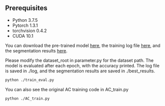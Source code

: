 ## Prerequisites

* Python 3.7.5
* Pytorch 1.3.1
* torchvision 0.4.2
* CUDA 10.1

You can download the pre-trained model  [here](https://drive.google.com/file/d/1Pz5YVwRllyS6U1gkSI8dupQuRDL-hnGe/view?usp=sharing), the training log file [here](https://drive.google.com/file/d/1i43JKL0VVEjMJXli_bf7v06nzHntg9H8/view?usp=sharing), and the segmentation results [here](https://drive.google.com/drive/folders/1UjKe1AX3wx8a_lDDVg32UuJ9kvn5oKGg?usp=sharing).

Please modify the dataset_root in parameter.py for the dataset path. The model is evaluated after each epoch, with the accuracy printed. The log file is saved in ./log, and the segmentation results are saved in ./best_results.

```bash
python ./train_eval.py
```

You can also see the original AC training code in AC_train.py
```bash
python ./AC_train.py
```
